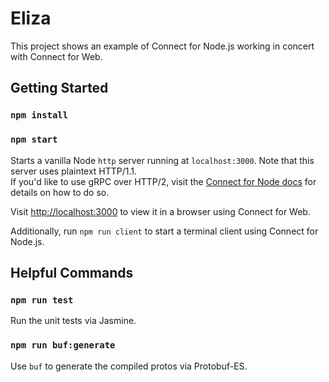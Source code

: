 # Eliza

This project shows an example of Connect for Node.js working in concert with Connect for Web.

## Getting Started

### `npm install`
### `npm start`

Starts a vanilla Node `http` server running at `localhost:3000`. Note that this server uses plaintext HTTP/1.1.  
If you'd like to use gRPC over HTTP/2, visit the [Connect for Node docs](https://connect.build/docs/node/getting-started#use-the-grpc-protocol-instead-of-the-connect-protocol)
for details on how to do so.

Visit [http://localhost:3000](http://localhost:3000) to view it in a browser using Connect for Web.

Additionally, run `npm run client` to start a terminal client using Connect for Node.js.

## Helpful Commands

### `npm run test`

Run the unit tests via Jasmine.

### `npm run buf:generate`

Use `buf` to generate the compiled protos via Protobuf-ES.

